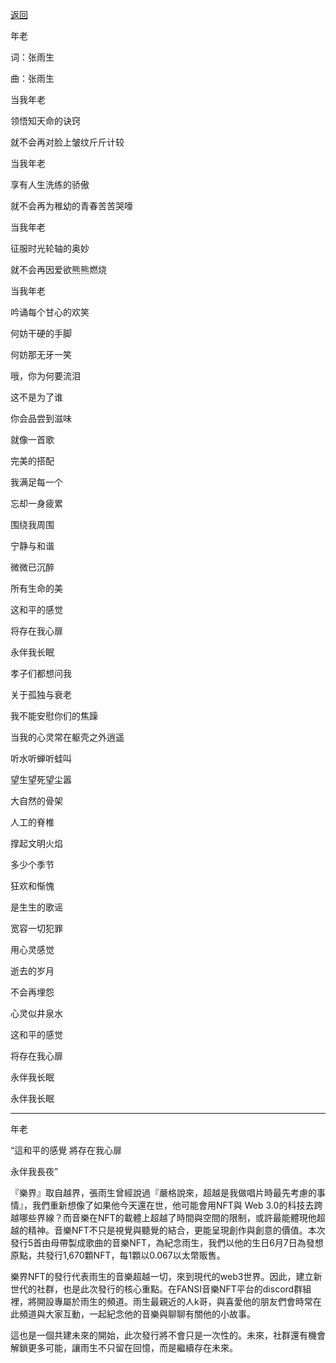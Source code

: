 [返回](./README.md)

年老

词：张雨生

曲：张雨生


当我年老

领悟知天命的诀窍

就不会再对脸上皱纹斤斤计较


当我年老

享有人生洗练的骄傲

就不会再为稚幼的青春苦苦哭嚎


当我年老

征服时光轮轴的奥妙

就不会再因爱欲熊熊燃烧

当我年老

吟诵每个甘心的欢笑

何妨干硬的手脚

何妨那无牙一笑

哦，你为何要流泪

这不是为了谁

你会品尝到滋味

就像一首歌

完美的搭配

我满足每一个

忘却一身疲累

围绕我周围

宁静与和谐

微微已沉醉

所有生命的美

这和平的感觉

将存在我心扉

永伴我长眠

孝子们都想问我

关于孤独与衰老

我不能安慰你们的焦躁

当我的心灵常在躯壳之外逍遥

听水听蝉听蛙叫

望生望死望尘嚣

大自然的骨架

人工的脊椎

撑起文明火焰

多少个季节

狂欢和惭愧

是生生的歌谣

宽容一切犯罪

用心灵感觉

逝去的岁月

不会再埋怨

心灵似井泉水

这和平的感觉

将存在我心扉

永伴我长眠

永伴我长眠

----------

年老

“這和平的感覺 將存在我心扉

永伴我長夜”

『樂界』取自越界，張雨生曾經說過『嚴格說來，超越是我做唱片時最先考慮的事情』，我們重新想像了如果他今天還在世，他可能會用NFT與 Web 3.0的科技去跨越哪些界線？而音樂在NFT的載體上超越了時間與空間的限制，或許最能體現他超越的精神。音樂NFT不只是視覺與聽覺的結合，更能呈現創作與創意的價值。本次發行5首由母帶製成歌曲的音樂NFT，為紀念雨生，我們以他的生日6月7日為發想原點，共發行1,670顆NFT，每1顆以0.067以太幣販售。

樂界NFT的發行代表雨生的音樂超越一切，來到現代的web3世界。因此，建立新世代的社群，也是此次發行的核心重點。在FANSI音樂NFT平台的discord群組裡，將開設專屬於雨生的頻道。雨生最親近的人k哥，與喜愛他的朋友們會時常在此頻道與大家互動，一起紀念他的音樂與聊聊有關他的小故事。

這也是一個共建未來的開始，此次發行將不會只是一次性的。未來，社群還有機會解鎖更多可能，讓雨生不只留在回憶，而是繼續存在未來。
